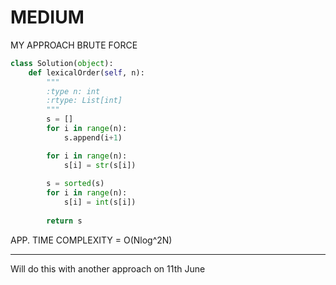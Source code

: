 # MEDIUM

MY APPROACH BRUTE FORCE 

```python
class Solution(object):
    def lexicalOrder(self, n):
        """
        :type n: int
        :rtype: List[int]
        """
        s = []
        for i in range(n):
            s.append(i+1)

        for i in range(n):
            s[i] = str(s[i])
        
        s = sorted(s)
        for i in range(n):
            s[i] = int(s[i])
        
        return s
```

APP. TIME COMPLEXITY = O(Nlog^2N)


---
Will do this with another approach on 11th June 
